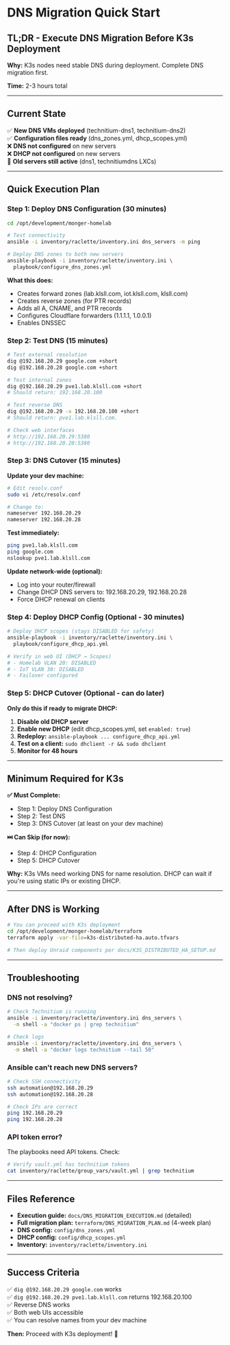 # DNS Migration Quick Start

## TL;DR - Execute DNS Migration Before K3s Deployment

**Why:** K3s nodes need stable DNS during deployment. Complete DNS migration first.

**Time:** 2-3 hours total

---

## Current State

✅ **New DNS VMs deployed** (technitium-dns1, technitium-dns2)  
✅ **Configuration files ready** (dns_zones.yml, dhcp_scopes.yml)  
❌ **DNS not configured** on new servers  
❌ **DHCP not configured** on new servers  
🔄 **Old servers still active** (dns1, technitiumdns LXCs)

---

## Quick Execution Plan

### Step 1: Deploy DNS Configuration (30 minutes)

```bash
cd /opt/development/monger-homelab

# Test connectivity
ansible -i inventory/raclette/inventory.ini dns_servers -m ping

# Deploy DNS zones to both new servers
ansible-playbook -i inventory/raclette/inventory.ini \
  playbook/configure_dns_zones.yml
```

**What this does:**
- Creates forward zones (lab.klsll.com, iot.klsll.com, klsll.com)
- Creates reverse zones (for PTR records)
- Adds all A, CNAME, and PTR records
- Configures Cloudflare forwarders (1.1.1.1, 1.0.0.1)
- Enables DNSSEC

### Step 2: Test DNS (15 minutes)

```bash
# Test external resolution
dig @192.168.20.29 google.com +short
dig @192.168.20.28 google.com +short

# Test internal zones
dig @192.168.20.29 pve1.lab.klsll.com +short
# Should return: 192.168.20.100

# Test reverse DNS
dig @192.168.20.29 -x 192.168.20.100 +short
# Should return: pve1.lab.klsll.com.

# Check web interfaces
# http://192.168.20.29:5380
# http://192.168.20.28:5380
```

### Step 3: DNS Cutover (15 minutes)

**Update your dev machine:**
```bash
# Edit resolv.conf
sudo vi /etc/resolv.conf

# Change to:
nameserver 192.168.20.29
nameserver 192.168.20.28
```

**Test immediately:**
```bash
ping pve1.lab.klsll.com
ping google.com
nslookup pve1.lab.klsll.com
```

**Update network-wide (optional):**
- Log into your router/firewall
- Change DHCP DNS servers to: 192.168.20.29, 192.168.20.28
- Force DHCP renewal on clients

### Step 4: Deploy DHCP Config (Optional - 30 minutes)

```bash
# Deploy DHCP scopes (stays DISABLED for safety)
ansible-playbook -i inventory/raclette/inventory.ini \
  playbook/configure_dhcp_api.yml

# Verify in web UI (DHCP → Scopes)
# - Homelab VLAN 20: DISABLED
# - IoT VLAN 30: DISABLED
# - Failover configured
```

### Step 5: DHCP Cutover (Optional - can do later)

**Only do this if ready to migrate DHCP:**

1. **Disable old DHCP server**
2. **Enable new DHCP** (edit dhcp_scopes.yml, set `enabled: true`)
3. **Redeploy:** `ansible-playbook ... configure_dhcp_api.yml`
4. **Test on a client:** `sudo dhclient -r && sudo dhclient`
5. **Monitor for 48 hours**

---

## Minimum Required for K3s

**✅ Must Complete:**
- Step 1: Deploy DNS Configuration
- Step 2: Test DNS
- Step 3: DNS Cutover (at least on your dev machine)

**⏭️ Can Skip (for now):**
- Step 4: DHCP Configuration
- Step 5: DHCP Cutover

**Why:** K3s VMs need working DNS for name resolution. DHCP can wait if you're using static IPs or existing DHCP.

---

## After DNS is Working

```bash
# You can proceed with K3s deployment
cd /opt/development/monger-homelab/terraform
terraform apply -var-file=k3s-distributed-ha.auto.tfvars

# Then deploy Unraid components per docs/K3S_DISTRIBUTED_HA_SETUP.md
```

---

## Troubleshooting

### DNS not resolving?

```bash
# Check Technitium is running
ansible -i inventory/raclette/inventory.ini dns_servers \
  -m shell -a "docker ps | grep technitium"

# Check logs
ansible -i inventory/raclette/inventory.ini dns_servers \
  -m shell -a "docker logs technitium --tail 50"
```

### Ansible can't reach new DNS servers?

```bash
# Check SSH connectivity
ssh automation@192.168.20.29
ssh automation@192.168.20.28

# Check IPs are correct
ping 192.168.20.29
ping 192.168.20.28
```

### API token error?

The playbooks need API tokens. Check:
```bash
# Verify vault.yml has technitium tokens
cat inventory/raclette/group_vars/vault.yml | grep technitium
```

---

## Files Reference

- **Execution guide:** `docs/DNS_MIGRATION_EXECUTION.md` (detailed)
- **Full migration plan:** `terraform/DNS_MIGRATION_PLAN.md` (4-week plan)
- **DNS config:** `config/dns_zones.yml`
- **DHCP config:** `config/dhcp_scopes.yml`
- **Inventory:** `inventory/raclette/inventory.ini`

---

## Success Criteria

✅ `dig @192.168.20.29 google.com` works  
✅ `dig @192.168.20.29 pve1.lab.klsll.com` returns 192.168.20.100  
✅ Reverse DNS works  
✅ Both web UIs accessible  
✅ You can resolve names from your dev machine  

**Then:** Proceed with K3s deployment! 🚀
